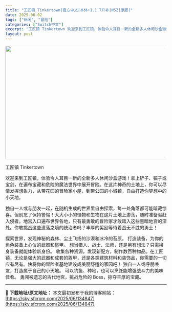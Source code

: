 ```yaml
---
title: "工匠镇 Tinkertown|官方中文|本体+1.1.7升补|NSZ|原版|"
date: 2025-06-02
tags: ["休闲", "冒险"]
categories: ["Switch中文"]
excerpt: "工匠镇 Tinkertown 欢迎来到工匠镇，体验令人耳目一新的全新多人休闲沙盒游戏！拿上铲子、镐子或宝剑，在遍布宝藏和危险的魔法世界中展开冒险。在这片神奇的土地上，你可以尽情发挥想象力，从带花园的冒险家小屋，到带公园的小城镇，自由打造你梦想中的小天地。 独自一人或与朋友一起，在随机生成的世界里自由&hellip;"
layout: post
---
```


<img class="aligncenter size-full wp-image-99987" src="https://sky.sfcrom.com/wp-content/uploads/2024/12/2024121809545851.webp" alt="" width="616" height="353" />

工匠镇 Tinkertown

欢迎来到工匠镇，体验令人耳目一新的全新多人休闲沙盒游戏！拿上铲子、镐子或宝剑，在遍布宝藏和危险的魔法世界中展开冒险。在这片神奇的土地上，你可以尽情发挥想象力，从带花园的冒险家小屋，到带公园的小城镇，自由打造你梦想中的小天地。

独自一人或与朋友一起，在随机生成的世界里自由探索，每一处角落都可能暗藏惊喜。但别忘了保持警惕！大大小小的怪物和生物在这片土地上游荡，随时准备驱赶入侵者。地宫入口遍布世界各地，只有最勇敢的冒险家才敢踏入这些黑暗地宫的深处。你敢挑战这些遗落之境的统治者吗？丰厚的奖励等待着战无不胜的勇士！

探索世界，发现神秘的森林、尘土飞扬的沙漠和冰冷的苔原。
打造装备，为你的角色装备上心仪的武器和盔甲。
想当猎人、战士、法师，还是另有想法？只需换身装备就能体验新身份。
收集各种资源，发现新配方，制作数百种物品。在工匠镇，无论是强大的武器和成套的盔甲，还是各类建筑材料和装饰品，你需要的一切应有尽有。快将你的冒险者基地建设成美丽舒适的家园吧！
独自一人或呼朋唤友，打造属于自己的小天地。
可以钓鱼、种地，也可以烹饪能增强战斗力的美味佳肴。
勇闯被遗忘的古代地宫，挑战危险的 Boss，掠夺丰厚的宝藏。

---
📖 **下载地址/原文地址：** 本文最初发布于我的博客网站：[https://sky.sfcrom.com/2025/06/134847](https://sky.sfcrom.com/2025/06/134847)
